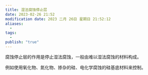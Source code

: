 ```yaml
---
title: 湿法腐蚀停止层
date: 2023-02-26 21:52
modification date: 2023 二月 26日 星期日 21:52:12
aliases:
  - 
tags:
  - 
publish: "true"
---
```


腐蚀停止层的作用是停止湿法腐蚀，一般由难以湿法腐蚀的材料构成。

例如使用氧化物、氮化物、掺杂的硅、电化学腐蚀的硅基底材料来控制。